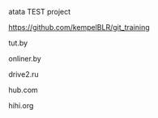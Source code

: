 atata TEST project

https://github.com/kempelBLR/git_training

tut.by

onliner.by

drive2.ru

hub.com

hihi.org